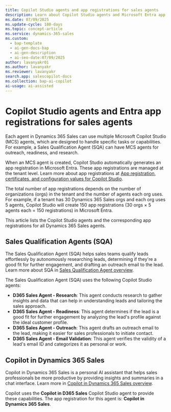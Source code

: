```yaml
---
title: Copilot Studio agents and app registrations for sales agents
description: Learn about Copilot Studio agents and Microsoft Entra app registrations used by various Dynamics 365 Sales agents.
ms.date: 07/09/2025
ms.update-cycle: 180-days
ms.topic: concept-article
ms.service: dynamics-365-sales
ms.custom:
  - bap-template
  - ai-gen-docs-bap
  - ai-gen-description
  - ai-seo-date:07/09/2025
author: lavanyakr01
ms.author: lavanyakr
ms.reviewer: lavanyakr
search.app: salescopilot-docs
ms.collection: bap-ai-copilot
ai-usage: ai-assisted
---
```


# Copilot Studio agents and Entra app registrations for sales agents

Each agent in Dynamics 365 Sales can use multiple Microsoft Copilot Studio (MCS) agents, which are designed to handle specific tasks or capabilities. For example, a Sales Qualification Agent (SQA) can have MCS agents for outreach, readiness, and research.

When an MCS agent is created, Copilot Studio automatically generates an app registration in Microsoft Entra. These app registrations are managed at the tenant level. Learn more about app registrations at [App registration, certificates, and configuration values for Copilot Studio](/microsoft-copilot-studio/requirements-certificates-configuration-values).

The total number of app registrations depends on the number of organizations (orgs) in the tenant and the number of agents each org uses. For example, if a tenant has 30 Dynamics 365 Sales orgs and each org uses 5 agents, Copilot Studio will create 150 app registrations (30 orgs × 5 agents each = 150 registrations) in Microsoft Entra.

This article lists the Copilot Studio agents and the corresponding app registrations for all Dynamics 365 Sales agents.
 
## Sales Qualification Agents (SQA)  

The Sales Qualification Agent (SQA) helps sales teams qualify leads effortlessly by autonomously researching leads, determining if they're a good fit for further engagement, and drafting an outreach email to the lead. Learn more about SQA in [Sales Qualification Agent overview](sales-qualification-agent.md).

The Sales Qualification Agent (SQA) uses the following Copilot Studio agents:

- **D365 Sales Agent - Research**: This agent conducts research to gather insights and data that can help in understanding leads and tailoring the sales approach.
- **D365 Sales Agent - Readiness**: This agent determines if the lead is a good fit for further engagement by analyzing the lead's profile against the ideal customer profile.
- **D365 Sales Agent - Outreach**: This agent drafts an outreach email to the lead, making it easier for sales professionals to initiate contact.
- **D365 Sales Agent - Email Validation**: This agent verifies the validity of a lead's email ID and categorizes it as personal or work.

## Copilot in Dynamics 365 Sales

Copilot in Dynamics 365 Sales is a personal AI assistant that helps sales professionals be more productive by providing insights and summaries in a chat interface. Learn more in [Copilot in Dynamics 365 Sales overview](copilot-overview.md). 

Copilot uses the **Copilot in D365 Sales** Copilot Studio agent to provide these capabilities. The app registration for this agent is: **Copilot in Dynamics 365 Sales**.
